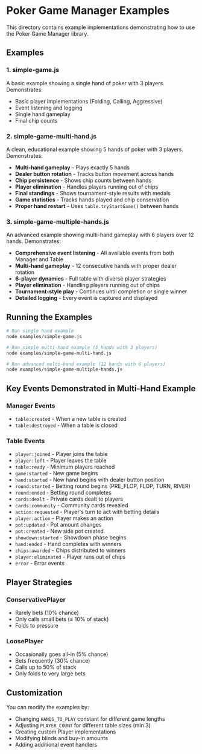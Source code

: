 # Poker Game Manager Examples

This directory contains example implementations demonstrating how to use the Poker Game Manager library.

## Examples

### 1. simple-game.js
A basic example showing a single hand of poker with 3 players. Demonstrates:
- Basic player implementations (Folding, Calling, Aggressive)
- Event listening and logging
- Single hand gameplay
- Final chip counts

### 2. simple-game-multi-hand.js
A clean, educational example showing 5 hands of poker with 3 players. Demonstrates:
- **Multi-hand gameplay** - Plays exactly 5 hands
- **Dealer button rotation** - Tracks button movement across hands
- **Chip persistence** - Shows chip counts between hands
- **Player elimination** - Handles players running out of chips
- **Final standings** - Shows tournament-style results with medals
- **Game statistics** - Tracks hands played and chip conservation
- **Proper hand restart** - Uses `table.tryStartGame()` between hands

### 3. simple-game-multiple-hands.js
An advanced example showing multi-hand gameplay with 6 players over 12 hands. Demonstrates:
- **Comprehensive event listening** - All available events from both Manager and Table
- **Multi-hand gameplay** - 12 consecutive hands with proper dealer rotation
- **6-player dynamics** - Full table with diverse player strategies
- **Player elimination** - Handling players running out of chips
- **Tournament-style play** - Continues until completion or single winner
- **Detailed logging** - Every event is captured and displayed

## Running the Examples

```bash
# Run single hand example
node examples/simple-game.js

# Run simple multi-hand example (5 hands with 3 players)
node examples/simple-game-multi-hand.js

# Run advanced multi-hand example (12 hands with 6 players)
node examples/simple-game-multiple-hands.js
```

## Key Events Demonstrated in Multi-Hand Example

### Manager Events
- `table:created` - When a new table is created
- `table:destroyed` - When a table is closed

### Table Events
- `player:joined` - Player joins the table
- `player:left` - Player leaves the table
- `table:ready` - Minimum players reached
- `game:started` - New game begins
- `hand:started` - New hand begins with dealer button position
- `round:started` - Betting round begins (PRE_FLOP, FLOP, TURN, RIVER)
- `round:ended` - Betting round completes
- `cards:dealt` - Private cards dealt to players
- `cards:community` - Community cards revealed
- `action:requested` - Player's turn to act with betting details
- `player:action` - Player makes an action
- `pot:updated` - Pot amount changes
- `pot:created` - New side pot created
- `showdown:started` - Showdown phase begins
- `hand:ended` - Hand completes with winners
- `chips:awarded` - Chips distributed to winners
- `player:eliminated` - Player runs out of chips
- `error` - Error events

## Player Strategies

### ConservativePlayer
- Rarely bets (10% chance)
- Only calls small bets (≤ 10% of stack)
- Folds to pressure

### LoosePlayer
- Occasionally goes all-in (5% chance)
- Bets frequently (30% chance)
- Calls up to 50% of stack
- Only folds to very large bets

## Customization

You can modify the examples by:
- Changing `HANDS_TO_PLAY` constant for different game lengths
- Adjusting `PLAYER_COUNT` for different table sizes (min 3)
- Creating custom Player implementations
- Modifying blinds and buy-in amounts
- Adding additional event handlers